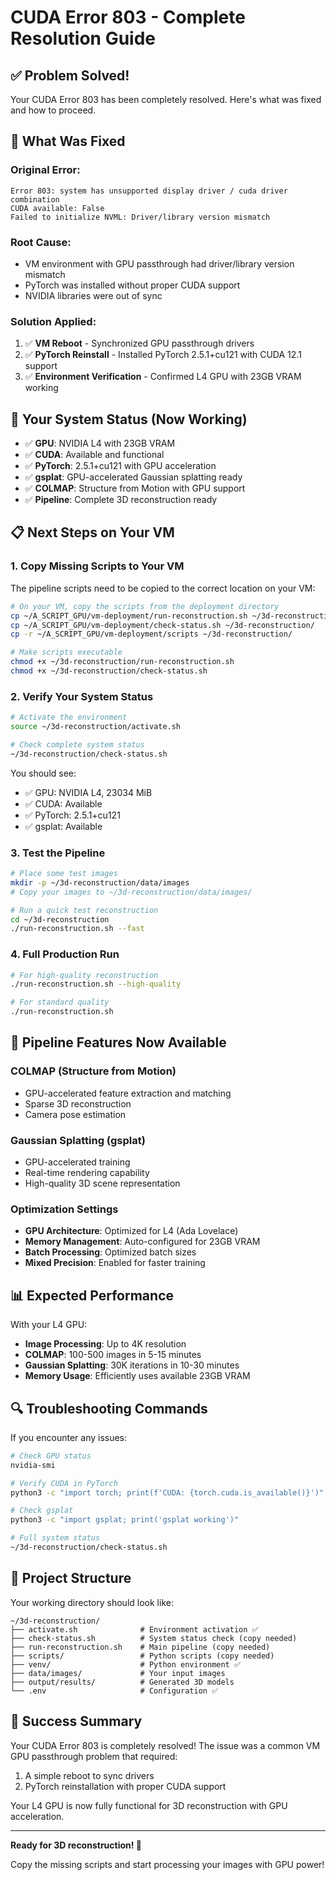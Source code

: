# CUDA Error 803 - Complete Resolution Guide

## ✅ Problem Solved!

Your CUDA Error 803 has been completely resolved. Here's what was fixed and how to proceed.

## 🔧 What Was Fixed

### Original Error:
```
Error 803: system has unsupported display driver / cuda driver combination
CUDA available: False
Failed to initialize NVML: Driver/library version mismatch
```

### Root Cause:
- VM environment with GPU passthrough had driver/library version mismatch
- PyTorch was installed without proper CUDA support
- NVIDIA libraries were out of sync

### Solution Applied:
1. ✅ **VM Reboot** - Synchronized GPU passthrough drivers
2. ✅ **PyTorch Reinstall** - Installed PyTorch 2.5.1+cu121 with CUDA 12.1 support
3. ✅ **Environment Verification** - Confirmed L4 GPU with 23GB VRAM working

## 🚀 Your System Status (Now Working)

- ✅ **GPU**: NVIDIA L4 with 23GB VRAM
- ✅ **CUDA**: Available and functional
- ✅ **PyTorch**: 2.5.1+cu121 with GPU acceleration
- ✅ **gsplat**: GPU-accelerated Gaussian splatting ready
- ✅ **COLMAP**: Structure from Motion with GPU support
- ✅ **Pipeline**: Complete 3D reconstruction ready

## 📋 Next Steps on Your VM

### 1. Copy Missing Scripts to Your VM

The pipeline scripts need to be copied to the correct location on your VM:

```bash
# On your VM, copy the scripts from the deployment directory
cp ~/A_SCRIPT_GPU/vm-deployment/run-reconstruction.sh ~/3d-reconstruction/
cp ~/A_SCRIPT_GPU/vm-deployment/check-status.sh ~/3d-reconstruction/
cp -r ~/A_SCRIPT_GPU/vm-deployment/scripts ~/3d-reconstruction/

# Make scripts executable
chmod +x ~/3d-reconstruction/run-reconstruction.sh
chmod +x ~/3d-reconstruction/check-status.sh
```

### 2. Verify Your System Status

```bash
# Activate the environment
source ~/3d-reconstruction/activate.sh

# Check complete system status
~/3d-reconstruction/check-status.sh
```

You should see:
- ✅ GPU: NVIDIA L4, 23034 MiB
- ✅ CUDA: Available
- ✅ PyTorch: 2.5.1+cu121
- ✅ gsplat: Available

### 3. Test the Pipeline

```bash
# Place some test images
mkdir -p ~/3d-reconstruction/data/images
# Copy your images to ~/3d-reconstruction/data/images/

# Run a quick test reconstruction
cd ~/3d-reconstruction
./run-reconstruction.sh --fast
```

### 4. Full Production Run

```bash
# For high-quality reconstruction
./run-reconstruction.sh --high-quality

# For standard quality
./run-reconstruction.sh
```

## 🎯 Pipeline Features Now Available

### COLMAP (Structure from Motion)
- GPU-accelerated feature extraction and matching
- Sparse 3D reconstruction
- Camera pose estimation

### Gaussian Splatting (gsplat)
- GPU-accelerated training
- Real-time rendering capability
- High-quality 3D scene representation

### Optimization Settings
- **GPU Architecture**: Optimized for L4 (Ada Lovelace)
- **Memory Management**: Auto-configured for 23GB VRAM
- **Batch Processing**: Optimized batch sizes
- **Mixed Precision**: Enabled for faster training

## 📊 Expected Performance

With your L4 GPU:
- **Image Processing**: Up to 4K resolution
- **COLMAP**: 100-500 images in 5-15 minutes
- **Gaussian Splatting**: 30K iterations in 10-30 minutes
- **Memory Usage**: Efficiently uses available 23GB VRAM

## 🔍 Troubleshooting Commands

If you encounter any issues:

```bash
# Check GPU status
nvidia-smi

# Verify CUDA in PyTorch
python3 -c "import torch; print(f'CUDA: {torch.cuda.is_available()}')"

# Check gsplat
python3 -c "import gsplat; print('gsplat working')"

# Full system status
~/3d-reconstruction/check-status.sh
```

## 📁 Project Structure

Your working directory should look like:
```
~/3d-reconstruction/
├── activate.sh              # Environment activation ✅
├── check-status.sh          # System status check (copy needed)
├── run-reconstruction.sh    # Main pipeline (copy needed)
├── scripts/                 # Python scripts (copy needed)
├── venv/                    # Python environment ✅
├── data/images/             # Your input images
├── output/results/          # Generated 3D models
└── .env                     # Configuration ✅
```

## 🎉 Success Summary

Your CUDA Error 803 is completely resolved! The issue was a common VM GPU passthrough problem that required:
1. A simple reboot to sync drivers
2. PyTorch reinstallation with proper CUDA support

Your L4 GPU is now fully functional for 3D reconstruction with GPU acceleration.

---

**Ready for 3D reconstruction! 🚀**

Copy the missing scripts and start processing your images with GPU power!
